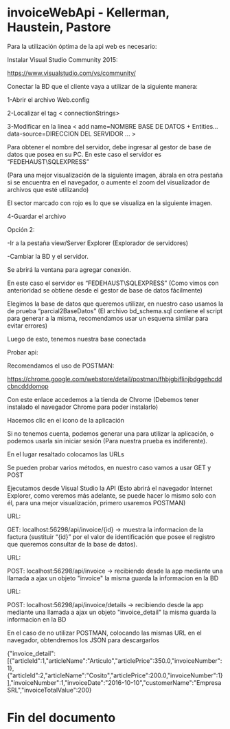 # invoiceWebApi - Kellerman, Haustein, Pastore

Para la utilización óptima de la api web es necesario:

Instalar Visual Studio Community 2015:

https://www.visualstudio.com/vs/community/

Conectar la BD que el cliente vaya a utilizar de la siguiente manera:

1-Abrir el archivo Web.config

2-Localizar el tag < connectionStrings>

3-Modificar en la linea < add name=NOMBRE BASE DE DATOS + Entities... data-source=DIRECCION DEL SERVIDOR ... >

Para obtener el nombre del servidor, debe ingresar al gestor de base de datos que posea en su PC. En este caso el servidor es “FEDEHAUST\SQLEXPRESS”

(Para una mejor visualización de la siguiente imagen, ábrala en otra pestaña si se encuentra en el navegador, o aumente el zoom del visualizador de archivos que esté utilizando)

El sector marcado con rojo es lo que se visualiza en la siguiente imagen.

4-Guardar el archivo

Opción 2:

-Ir a la pestaña view/Server Explorer (Explorador de servidores)

-Cambiar la BD y el servidor.

Se abrirá la ventana para agregar conexión.

En este caso el servidor es “FEDEHAUST\SQLEXPRESS” (Como vimos con anterioridad se obtiene desde el gestor de base de datos fácilmente)

Elegimos la base de datos que queremos utilizar, en nuestro caso usamos la de prueba “parcial2BaseDatos” (El archivo bd_schema.sql contiene el script para generar a la misma, recomendamos usar un esquema similar para evitar errores)

Luego de esto, tenemos nuestra base conectada

Probar api:

Recomendamos el uso de POSTMAN:

https://chrome.google.com/webstore/detail/postman/fhbjgbiflinjbdggehcddcbncdddomop

Con este enlace accedemos a la tienda de Chrome (Debemos tener instalado el navegador Chrome para poder instalarlo)

Hacemos clic en el icono de la aplicación

Si no tenemos cuenta, podemos generar una para utilizar la aplicación, o podemos usarla sin iniciar sesión (Para nuestra prueba es indiferente).

En el lugar resaltado colocamos las URLs

Se pueden probar varios métodos, en nuestro caso vamos a usar GET y POST

Ejecutamos desde Visual Studio la API (Esto abrirá el navegador Internet Explorer, como veremos más adelante, se puede hacer lo mismo solo con él, para una mejor visualización, primero usaremos POSTMAN)

URL:

GET: localhost:56298/api/invoice/{id} -> muestra la informacion de la factura (sustituir “{id}” por el valor de identificación que posee el registro que queremos consultar de la base de datos).

URL:

POST: localhost:56298/api/invoice -> recibiendo desde la app mediante una llamada a ajax un objeto "invoice" la misma guarda la informacion en la BD

URL:

POST: localhost:56298/api/invoice/details -> recibiendo desde la app mediante una llamada a ajax un objeto "invoice_detail" la misma guarda la informacion en la BD

En el caso de no utilizar POSTMAN, colocando las mismas URL en el navegador, obtendremos los JSON para descargarlos

{"invoice_detail":[{"articleId":1,"articleName":"Articulo","articlePrice":350.0,"invoiceNumber":1},{"articleId":2,"articleName":"Cosito","articlePrice":200.0,"invoiceNumber":1}],"invoiceNumber":1,"invoiceDate":"2016-10-10","customerName":"Empresa SRL","invoiceTotalValue":200}

# Fin del documento
